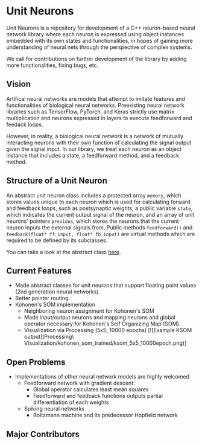# Unit Neurons
Unit Neurons is a repository for development of a C++ neuron-based neural network library 
where each neuron is expressed using object instances embedded with its own states and functionalities, 
in hopes of gaining more understanding of neural nets through the perspective of complex systems.

We call for contributions on further development of the library by adding more functionalities, fixing bugs, etc.

## Vision
Artifical neural networks are models that attempt to imitate features and functionalities of biological 
neural networks. Preexisting neural network libraries such as TensorFlow, PyTorch, and Keras strictly use 
matrix multiplication and neurons expressed in layers to execute feedforward and feedack loops.

However, in reality, a biological neural network is a network of mutually interacting neurons with their own function 
of calculating the signal output given the signal input. In our library, we treat each neuron as an object instance 
that includes a state, a feedforward method, and a feedback method.

## Structure of a Unit Neuron
An abstract unit neuron class includes a protected array `memory`, which stores values unique to each neuron which is 
used for calculating forward and feedback loops, such as postsynaptic weights, a public variable `state`, which 
indicates the current output signal of the neuron, and an array of unit neurons' pointers `previous`, which stores 
the neurons that the current neuron inputs the external signals from. Public methods `feedforward()` and 
`feedback(float* ff_input, float* fb_input)` are virtual methods which are required to be defined by its subclasses.

You can take a look at the abstract class 
[here](https://github.com/johnlime/unit_neurons/blob/master/Unit%20Neurons/unit_neuron.hpp).

## Current Features
- Made abstract classes for unit neurons that support floating point values (2nd generation neural networks).
- Better pointer routing.
- Kohonen's SOM implementation
  - Neighboring neuron assignment for Kohonen's SOM
  - Made input/output neurons and mapping neurons and global operator necessary for Kohonen's Self Organizing Map (SOM).
  - Visualization via Processing (5x5; 10000 epochs)
  [![Example KSOM output](Processing\ Visualization/kohonen_som_trained/ksom_5x5_10000epoch.png)]

## Open Problems
- Implementations of other neural network models are highly welcomed
  - Feedforward network with gradient descent:
    - Global operator calculates least mean squares
    - Feedforward and feedback functions outputs partial differentiation of each weights
  - Spiking neural networks
    - Boltzmann machine and its predecessor Hopfield network
    
## Major Contributors
